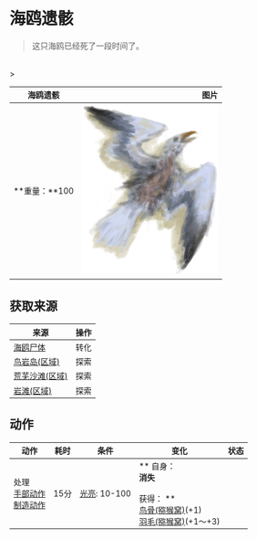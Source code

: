 # 海鸥遗骸  
> 这只海鸥已经死了一段时间了。  
<br>  
>   
  
  海鸥遗骸  |   图片   
 ----  |  ----:   
 **重量：**100  |  <img decoding="async" src="Sprite/SeagullCarcass.png" href="a.md" style="max-width:300px;max-height:300px;">   
  
## 获取来源  
来源  |  操作  
----  |  ----  
[海鸥尸体](SeagullDead.md)  |  转化  
[鸟岩岛(区域)](BirdRock.md)  |  探索  
[荒芜沙滩(区域)](DesolateBeach.md)  |  探索  
[岩滩(区域)](Rocks.md)  |  探索  
## 动作  
动作  |  耗时  |  条件  |  变化  |  状态  
----  |  ----  |  ----  |  ----  |  ----  
处理<br>[手部动作](HandAction.md)<br>[制造动作](CraftAction.md)  |  15分  |  [光亮](Light.md): 10-100  |  ** 自身：**<br>消失<br><br>** 获得： **<br>  [鸟骨(猕猴窝)](BonesBird.md)(+1)<br>  [羽毛(猕猴窝)](Feathers.md)(+1～+3)<br>  |    


<script>document.title="海鸥遗骸 - 卡牌生存百科 Card Survival Wiki";</script>